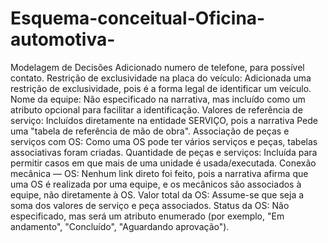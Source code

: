 # Esquema-conceitual-Oficina-automotiva-
Modelagem de Decisões
Adicionado numero de telefone, para possível contato. 
Restrição de exclusividade na placa do veículo: Adicionada uma restrição de exclusividade, pois é a forma legal de identificar um veículo. 
Nome da equipe: Não especificado na narrativa, mas incluído como um atributo opcional para facilitar a identificação. 
Valores de referência de serviço: Incluídos diretamente na entidade SERVIÇO, pois a narrativa Pede uma "tabela de referência de mão de obra".
Associação de peças e serviços com OS: Como uma OS pode ter vários serviços e peças, tabelas associativas foram criadas. 
Quantidade de peças e serviços: Incluída para permitir casos em que mais de uma unidade é usada/executada. 
Conexão mecânica — OS: Nenhum link direto foi feito, pois a narrativa afirma que uma OS é realizada por uma equipe, e os mecânicos são associados à equipe, não diretamente à OS. 
Valor total da OS: Assume-se que seja a soma dos valores de serviço e peça associados. 
Status da OS: Não especificado, mas será um atributo enumerado (por exemplo, "Em andamento", "Concluído", "Aguardando aprovação").
